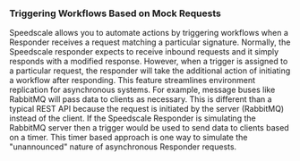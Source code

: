 ### Triggering Workflows Based on Mock Requests

Speedscale allows you to automate actions by triggering workflows when a Responder receives a request matching a particular signature. Normally, the Speedscale responder expects to receive inbound requests and it simply responds with a modified response. However, when a trigger is assigned to a particular request, the responder will take the additional action of initiating a workflow after responding. This feature streamlines environment replication for asynchronous systems. For example, message buses like RabbitMQ will pass data to clients as necessary. This is different than a typical REST API because the request is initiated by the server (RabbitMQ) instead of the client. If the Speedscale Responder is simulating the RabbitMQ server then a trigger would be used to send data to clients based on a timer. This timer based approach is one way to simulate the "unannounced" nature of asynchronous Responder requests.